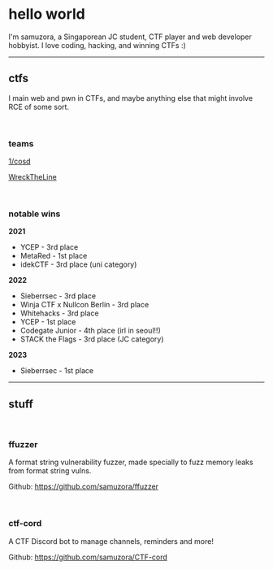 # hello world

I'm samuzora, a Singaporean JC student, CTF player and web developer hobbyist. I
love coding, hacking, and winning CTFs :)

---

## ctfs

I main web and pwn in CTFs, and maybe anything else that might involve RCE of
some sort.

<br>

### teams

[1/cosd](https://ctftime.org/team/177451)

[WreckTheLine](https://ctftime.org/team/57908)

<br>

### notable wins

**2021**

- YCEP - 3rd place
- MetaRed - 1st place
- idekCTF - 3rd place (uni category)

**2022**

- Sieberrsec - 3rd place
- Winja CTF x Nullcon Berlin - 3rd place
- Whitehacks - 3rd place
- YCEP - 1st place
- Codegate Junior - 4th place (irl in seoul!!)
- STACK the Flags - 3rd place (JC category)

**2023**

- Sieberrsec - 1st place

---

## stuff

<br>

### ffuzzer

A format string vulnerability fuzzer, made specially to fuzz memory leaks from
format string vulns.

Github: <https://github.com/samuzora/ffuzzer>

<br>

### ctf-cord

A CTF Discord bot to manage channels, reminders and more!

Github: <https://github.com/samuzora/CTF-cord>
